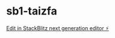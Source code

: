 # sb1-taizfa

[Edit in StackBlitz next generation editor ⚡️](https://stackblitz.com/~/github.com/RodpalaciosCL/sb1-taizfa)
